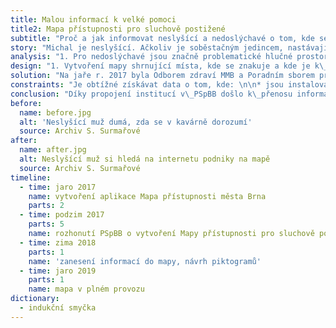```yaml
---
title: Malou informací k velké pomoci
title2: Mapa přístupnosti pro sluchově postižené
subtitle: "Proč a jak informovat neslyšící a nedoslýchavé o tom, kde se nachází místa s\_indukční smyčkou a znakováním?"
story: "Michal je neslyšící. Ačkoliv je soběstačným jedincem, nastávají v\_jeho životě situace, kdy si sám pomoci nemůže. Pokaždé, když jde do kavárny nebo restaurace, neslyší servírku, nač se jej ptá a je odkázán na přátele jako překladatele ze znakové řeči nebo objednává pouze s\_prstem zabodnutým v\_jídelním lístku. Občas mu dokonce přinesou i jinou objednávku, protože si špatně napsali, nač ukazuje. Někdy vzdává i opravování objednávky, neboť jej frustruje, že je vysvětlování zdlouhavé. Kdyby tak servírka uměla znakovou řeč. Jeho kamarád Marek na tom není o moc lépe. Je nedoslýchavý a se zbytky sluchu mu pomáhá naslouchátko. Když spolu jedou na výlet, jízdenky kupuje většinou Marek. Jenže na autobusovém nádraží mu ani naslouchátko moc nepomáhá, protože se v\_něm tříští hluk autobusů a davu lidí až jej bolí hlava, takže mladíka za skleněnou přepážkou přes lomoz stejně neslyší. Kdyby tak věděl, zda jde koupit lístky jinde, třeba u přepážky s indukční smyčkou, kde by mu okolní hluk nevadil."
analysis: "1. Pro nedoslýchavé jsou značně problematické hlučné prostory, a to i v\_případě, že jsou vybaveni naslouchátkem.\n2. Nedoslýchaví nevědí, kde se nachází budovy s\_indukční smyčkou. V\_případě, že indukční smyčka není označena, nemusí si jí všimnout a nepoužijí ji.\n3. Neslyšící nemají informace o tom, kde se všude znakuje. V\_případě, že se nachází na místě, které službu poskytuje, nevědí, že ji mohou využít."
design: "1. Vytvoření mapy shrnující místa, kde se znakuje a kde je k\_dispozici indukční smyčka. V\_internetovém prostředí se může jednat o mapu přístupnosti."
solution: "Na jaře r. 2017 byla Odborem zdraví MMB a Poradním sborem pro bezbariérové Brno vytvořena aplikace Mapy přístupnosti města Brna, kde jsou zaneseny do digitální formy informace z\_Atlasu přístupnosti, který byl vytvořen v\_r. 2012. Tato mapa je cílena zejména na osoby s\_pohybovým omezením a slouží primárně vozíčkářům.\n\nNa podzim r. 2017 bylo poradním sborem rozhodnuto, že základ této aplikace bude použit pro vytvoření speciální Mapy přístupnosti pro sluchově postižené. Mapová aplikace zobrazuje místa v Brně, která jsou přívětivá k neslyšícím a osobám se zbytkem sluchu. Tedy místa, kde jsou instalovány indukční smyčky nebo kde se lze domluvit znakovým jazykem. Pro nedoslýchavé jsou zde tedy například informace, kde lépe uslyší v\_sálech kin, přes přepážku, zejména pak ve větších místnostech, kde bývají vyšší hladiny hluku.\n\nJedná se o iniciativu Unie neslyšících Brno, která potřebná data sesbírala a i nadále chce databázi rozšiřovat. Společně s\_online mapou přístupnosti chce i fyzicky označovat místa s\_indukční smyčkou. Piktogramy pro aplikaci byly vytvořeny zaměstnanci Odboru městské informatiky a do mapy byly zaneseny začátkem r. 2019. V\_provozu je mapa od května 2019."
constraints: "Je obtížné získávat data o tom, kde: \n\n* jsou instalované indukční smyčky a zda jsou v\_provozu. Řada institucí smyčky nainstalované má, ale nespouští je (př. soud).\n* se vyskytují lidé ovládající znakovou řeč, neboť dochází ke ztrátě kontaktu po ukončení kurzů\n  znakové řeči.\n\nPro aktualizaci a rozšíření databáze dat by Unie neslyšících potřebovala další pracovní sílu. \n\nJe obtížně stanovitelné, která zařízení je vhodné do mapy zadávat. Např. zařazení některého zařízení (př. kavárna) pouze na základě znalosti, že zde jeden zaměstnanec umí znakovou řeč, může být pro uživatele zcestné, pokud např. nepřijdou v\_době jeho směny."
conclusion: "Díky propojení institucí v\_PSpBB došlo k\_přenosu informací o lokalitách znakování a indukčních smyček a jejich zanesení do specifické mapy přístupnosti.\n\nMapa přístupnosti pro sluchově postižené umožňuje nedoslýchavým navštívit primárně instituce, kulturní či zábavní zařízení, která jsou pro ně inkluzivní.\n\nOznačování a informovanost o existenci indukčních smyček je obdobně důležitá jako jejich samotná instalace."
before:
  name: before.jpg
  alt: 'Neslyšící muž dumá, zda se v kavárně dorozumí'
  source: Archiv S. Surmařové
after:
  name: after.jpg
  alt: Neslyšící muž si hledá na internetu podniky na mapě
  source: Archiv S. Surmařové
timeline:
  - time: jaro 2017
    name: vytvoření aplikace Mapa přístupnosti města Brna
    parts: 2
  - time: podzim 2017
    parts: 5
    name: rozhonutí PSpBB o vytvoření Mapy přístupnosti pro sluchově postižené
  - time: zima 2018
    parts: 1
    name: 'zanesení informací do mapy, návrh piktogramů'
  - time: jaro 2019
    parts: 1
    name: mapa v plném provozu
dictionary:
  - indukční smyčka
---
```

